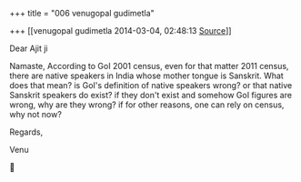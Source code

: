 +++
title = "006 venugopal gudimetla"

+++
[[venugopal gudimetla	2014-03-04, 02:48:13 [Source](https://groups.google.com/g/samskrita/c/PR2bj1VMfvw)]]



  
Dear Ajit ji  
  
Namaste, According to GoI 2001 census, even for that matter 2011 census, there are native speakers in India whose mother tongue is Sanskrit. What does that mean? is GoI's definition of native speakers wrong? or that native Sanskrit speakers do exist? if they don't exist and somehow GoI figures are wrong, why are they wrong? if for other reasons, one can rely on census, why not now?  
  
Regards,  
  
Venu



